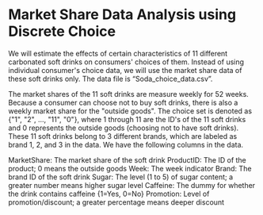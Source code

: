 # Market Share Data Analysis using Discrete Choice


We will estimate the effects of certain characteristics of 11 different carbonated soft drinks on consumers' choices of them. Instead of using individual consumer's choice data, we will use the market share data of these soft drinks only. The data file is “Soda_choice_data.csv”.

The market shares of the 11 soft drinks are measure weekly for 52 weeks. Because a consumer can choose not to buy soft drinks, there is also a weekly market share for the "outside goods". The choice set is denoted as {"1", "2", ..., "11", "0"}, where 1 through 11 are the ID's of the 11 soft drinks and 0 represents the outside goods (choosing not to have soft drinks). These 11 soft drinks belong to 3 different brands, which are labeled as brand 1, 2, and 3 in the data. We have the following columns in the data.

MarketShare:	The market share of the soft drink
ProductID:	 The ID of the product; 0 means the outside goods
Week:	The week indicator 
Brand:	The brand ID of the soft drink
Sugar:	The level (1 to 5) of sugar content; a greater number means higher sugar level
Caffeine:	The dummy for whether the drink contains caffeine {1=Yes, 0=No}
Promotion:	Level of promotion/discount; a greater percentage means deeper discount

